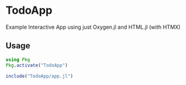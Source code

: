 # TodoApp

Example Interactive App using just Oxygen.jl and HTML.jl (with HTMX)

## Usage
```julia
using Pkg
Pkg.activate("TodoApp")

include("TodoApp/app.jl")
```